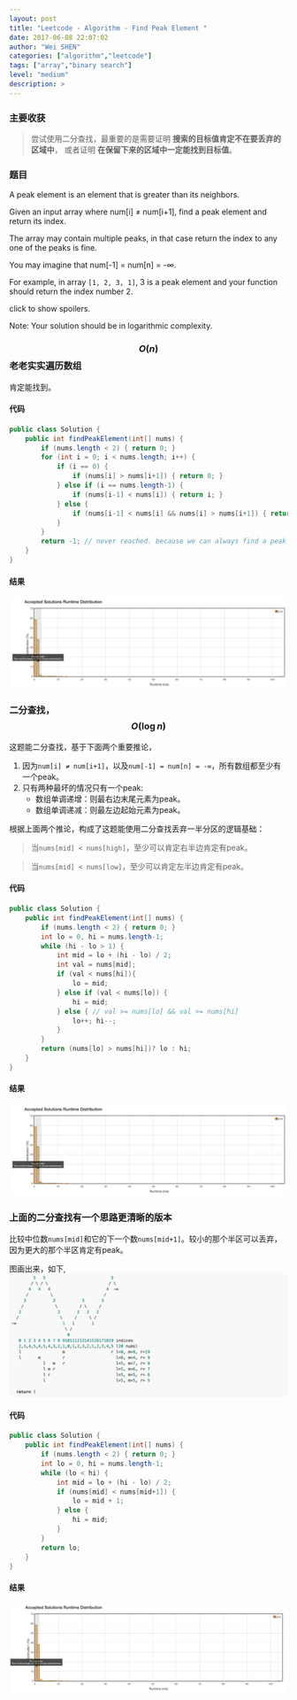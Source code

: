 ```yaml
---
layout: post
title: "Leetcode - Algorithm - Find Peak Element "
date: 2017-06-08 22:07:02
author: "Wei SHEN"
categories: ["algorithm","leetcode"]
tags: ["array","binary search"]
level: "medium"
description: >
---
```


### 主要收获
> 尝试使用二分查找，最重要的是需要证明 **搜索的目标值肯定不在要丢弃的区域中**， 或者证明 **在保留下来的区域中一定能找到目标值**。

### 题目
A peak element is an element that is greater than its neighbors.

Given an input array where num[i] ≠ num[i+1], find a peak element and return its index.

The array may contain multiple peaks, in that case return the index to any one of the peaks is fine.

You may imagine that num[-1] = num[n] = -∞.

For example, in array `[1, 2, 3, 1]`, 3 is a peak element and your function should return the index number 2.

click to show spoilers.

Note:
Your solution should be in logarithmic complexity.

### $$O(n)$$ 老老实实遍历数组
肯定能找到。

#### 代码
```java
public class Solution {
    public int findPeakElement(int[] nums) {
        if (nums.length < 2) { return 0; }
        for (int i = 0; i < nums.length; i++) {
            if (i == 0) {
                if (nums[i] > nums[i+1]) { return 0; }
            } else if (i == nums.length-1) {
                if (nums[i-1] < nums[i]) { return i; }
            } else {
                if (nums[i-1] < nums[i] && nums[i] > nums[i+1]) { return i; }
            }
        }
        return -1; // never reached. because we can always find a peak when length > 1
    }
}
```

#### 结果
![find-peak-element-1](/images/leetcode/find-peak-element-1.png)


### 二分查找，$$O(\log{n})$$
这题能二分查找，基于下面两个重要推论，
1. 因为`num[i] ≠ num[i+1]`，以及`num[-1] = num[n] = -∞`，所有数组都至少有一个peak。
2. 只有两种最坏的情况只有一个peak:
    * 数组单调递增：则最右边末尾元素为peak。
    * 数组单调递减：则最左边起始元素为peak。

根据上面两个推论，构成了这题能使用二分查找丢弃一半分区的逻辑基础：
> 当`nums[mid] < nums[high]`，至少可以肯定右半边肯定有peak。

> 当`nums[mid] < nums[low]`，至少可以肯定左半边肯定有peak。

#### 代码
```java
public class Solution {
    public int findPeakElement(int[] nums) {
        if (nums.length < 2) { return 0; }
        int lo = 0, hi = nums.length-1;
        while (hi - lo > 1) {
            int mid = lo + (hi - lo) / 2;
            int val = nums[mid];
            if (val < nums[hi]){
                lo = mid;
            } else if (val < nums[lo]) {
                hi = mid;
            } else { // val >= nums[lo] && val >= nums[hi]
                lo++; hi--;
            }
        }
        return (nums[lo] > nums[hi])? lo : hi;
    }
}
```

#### 结果
![find-peak-element-2](/images/leetcode/find-peak-element-2.png)


### 上面的二分查找有一个思路更清晰的版本
比较中位数`nums[mid]`和它的下一个数`nums[mid+1]`。较小的那个半区可以丢弃，因为更大的那个半区肯定有peak。

图画出来，如下,
![find-peak-element-demo](/images/leetcode/find-peak-element-demo.png)

#### 代码
```java
public class Solution {
    public int findPeakElement(int[] nums) {
        if (nums.length < 2) { return 0; }
        int lo = 0, hi = nums.length-1;
        while (lo < hi) {
            int mid = lo + (hi - lo) / 2;
            if (nums[mid] < nums[mid+1]) {
                lo = mid + 1;
            } else {
                hi = mid;
            }
        }
        return lo;    
    }
}
```

#### 结果
![find-peak-element-3](/images/leetcode/find-peak-element-3.png)
